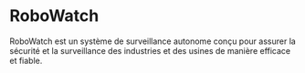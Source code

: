 # RoboWatch
RoboWatch est un système de surveillance autonome conçu pour assurer la sécurité et la surveillance des industries et des usines de manière efficace et fiable.
